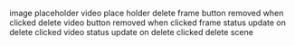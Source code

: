 image placeholder
video place holder
delete frame button removed when clicked
delete video button removed when clicked
frame status update on delete clicked
video  status update on delete clicked
delete scene